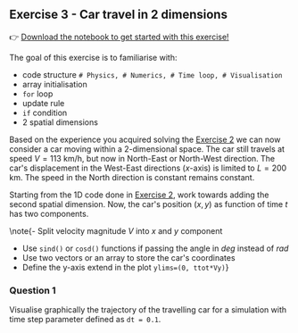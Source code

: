 <!--This file was generated, do not modify it.-->
## Exercise 3 - **Car travel in 2 dimensions**

👉 [Download the notebook to get started with this exercise!](https://github.com/eth-vaw-glaciology/course-101-0250-00/blob/main/exercise-notebooks/notebooks/lecture1_ex3.ipynb)

The goal of this exercise is to familiarise with:
- code structure `# Physics, # Numerics, # Time loop, # Visualisation`
- array initialisation
- `for` loop
- update rule
- `if` condition
- 2 spatial dimensions

Based on the experience you acquired solving the [Exercise 2](#exercise_2_-_car_travel) we can now consider a car moving within a 2-dimensional space. The car still travels at speed $V=113$ km/h, but now in North-East or North-West direction. The car's displacement in the West-East directions ($x$-axis) is limited to $L=200$ km. The speed in the North direction is constant remains constant.

Starting from the 1D code done in [Exercise 2](#exercise_2_-_car_travel), work towards adding the second spatial dimension. Now, the car's position $(x,y)$ as function of time $t$ has two components.

\note{- Split velocity magnitude $V$ into $x$ and $y$ component
- Use `sind()` or `cosd()` functions if passing the angle in _deg_ instead of _rad_
- Use two vectors or an array to store the car's coordinates
- Define the y-axis extend in the plot `ylims=(0, ttot*Vy)`}

### Question 1

Visualise graphically the trajectory of the travelling car for a simulation with time step parameter defined as `dt = 0.1`.

